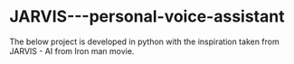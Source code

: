 # JARVIS---personal-voice-assistant
The below project is developed in python with the inspiration taken from JARVIS - AI from Iron man movie.
